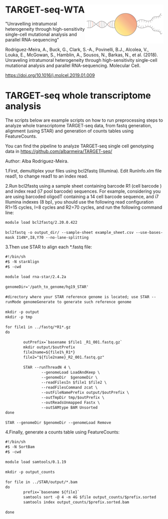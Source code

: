 # TARGET-seq-WTA <img align="right" width="250" height="125" src="https://github.com/albarmeira/TARGET-seq/blob/master/target.png">

"Unravelling intratumoral heterogeneity through high-sensitivity single-cell mutational analysis and parallel RNA-sequencing"

Rodriguez-Meira, A., Buck, G., Clark, S.-A., Povinelli, B.J., Alcolea, V., Louka, E., McGowan, S., Hamblin, A., Sousos, N., Barkas, N., et al. (2018). Unraveling intratumoral heterogeneity through high-sensitivity single-cell mutational analysis and parallel RNA-sequencing. Molecular Cell.

https://doi.org/10.1016/j.molcel.2019.01.009

# TARGET-seq whole transcriptome analysis

The scripts below are example scripts on how to run preprocessing steps to analyze whole transcriptome TARGET-seq data, from fastq generation, alignment (using STAR) and generation of counts tables using FeatureCounts. 

You can find the pipeline to analyze TARGET-seq single cell genotyping data in https://github.com/albarmeira/TARGET-seq/

Author: Alba Rodriguez-Meira.

1.First, demultiplex your files using bcl2fastq (Illumina). Edit RunInfo.xlm file read1, to change read1 to an index read.

<Read Number="1" NumCycles="15" IsIndexedRead="Y" />

2.Run bcl2fastq using a sample sheet containing barcode R1 (cell barcode ) and index read (i7 pool barcode) sequences. For example, considering you are using barcoded oligodT containing a 14 cell barcode sequence, and i7 Illumina indexes (8 bp), you should use the following read configuration R1=15 cycles, I=8 cycles and R2=70 cycles, and run the following command line:

```
module load bcl2fastq/2.20.0.422

bcl2fastq -o output_dir/ --sample-sheet example_sheet.csv --use-bases-mask I14N*,I8,Y70 --no-lane-splitting
```

3.Then use STAR to align each *.fastq file:

```
#!/bin/sh
#$ -N starAlign
#$ -cwd

module load rna-star/2.4.2a

genomeDir='/path_to_genome/hg19_STAR' 

#directory where your STAR reference genome is located; use STAR --runMode genomeGenerate to generate such reference genome

mkdir -p output
mkdir -p tmp

for file1 in ../fastq/*R1*.gz
do

        outPrefix=`basename $file1 _R1_001.fastq.gz`
        mkdir output/$outPrefix
        file2name=${file1%_R1*}
        file2="${file2name}_R2_001.fastq.gz"

        STAR --runThreadN 4 \
                --genomeLoad LoadAndKeep \
                --genomeDir  $genomeDir \
                --readFilesIn $file1 $file2 \
                --readFilesCommand zcat \
                --outFileNamePrefix output/$outPrefix \
                --outTmpDir tmp/$outPrefix \
                --outReadsUnmapped Fastx \
                --outSAMtype BAM Unsorted
done

STAR --genomeDir $genomeDir --genomeLoad Remove
```

4.Finally, generate a counts table using FeatureCounts:

```
#!/bin/sh
#$ -N SortBam
#$ -cwd

module load samtools/0.1.19

mkdir -p output_counts

for file in ../STAR/output/*.bam
do
        prefix=`basename ${file}`
        samtools sort -@ 4 -m 4G $file output_counts/$prefix.sorted
        samtools index output_counts/$prefix.sorted.bam

done
```
